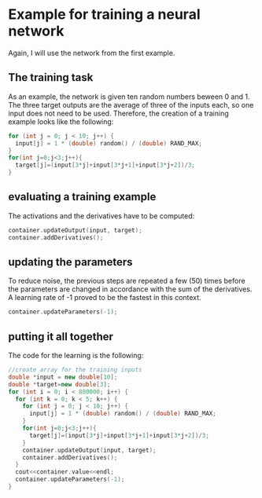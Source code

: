 # Example for training a neural network
Again, I will use the network from the first example.
## The training task
As an example, the network is given ten random numbers beween 0 and 1. The three target outputs are the average of three of the inputs each, so one input does not need to be used. Therefore, the creation of a training example looks like the following:
```cpp
for (int j = 0; j < 10; j++) {
  input[j] = 1 * (double) random() / (double) RAND_MAX;
}
for(int j=0;j<3;j++){
  target[j]=(input[3*j]+input[3*j+1]+input[3*j+2])/3;
}
```
## evaluating a training example
The activations and the derivatives have to be computed:
```cpp
container.updateOutput(input, target);
container.addDerivatives();
```
## updating the parameters
To reduce noise, the previous steps are repeated a few (50) times before the parameters are changed in accordance with the sum of the derivatives. A learning rate of -1 proved to be the fastest in this context.
```cpp
container.updateParameters(-1);
```
## putting it all together
The code for the learning is the following:
```cpp	
//create array for the training inputs
double *input = new double[10];
double *target=new double[3];
for (int i = 0; i < 800000; i++) {
  for (int k = 0; k < 5; k++) {
    for (int j = 0; j < 10; j++) {
      input[j] = 1 * (double) random() / (double) RAND_MAX;
    }
    for(int j=0;j<3;j++){
      target[j]=(input[3*j]+input[3*j+1]+input[3*j+2])/3;
    }
    container.updateOutput(input, target);
    container.addDerivatives();
  }
  cout<<container.value<<endl;
  container.updateParameters(-1);
}
```
